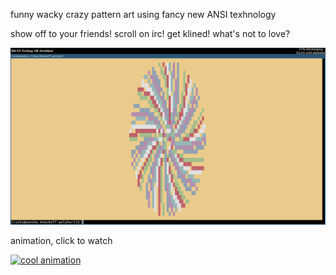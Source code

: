 funny wacky crazy pattern art using fancy new ANSI texhnology

show off to your friends! scroll on irc! get klined! what's not to love?

![swirl picture](2021-10-08-095546_1366x768_scrot.png)

animation, click to watch

[![cool animation](https://img.youtube.com/vi/PLGkwNLNKy0/0.jpg)](https://www.youtube.com/watch?v=PLGkwNLNKy0)

